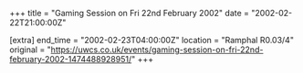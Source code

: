 +++
title = "Gaming Session on Fri 22nd February 2002"
date = "2002-02-22T21:00:00Z"

[extra]
end_time = "2002-02-23T04:00:00Z"
location = "Ramphal R0.03/4"
original = "https://uwcs.co.uk/events/gaming-session-on-fri-22nd-february-2002-1474488928951/"
+++



